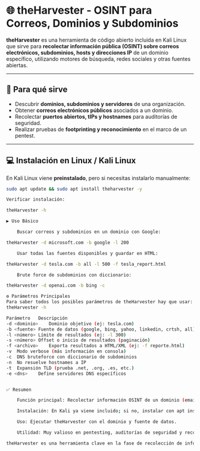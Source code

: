 # 🌐 theHarvester - OSINT para Correos, Dominios y Subdominios

**theHarvester** es una herramienta de código abierto incluida en Kali Linux que sirve para **recolectar información pública (OSINT) sobre correos electrónicos, subdominios, hosts y direcciones IP** de un dominio específico, utilizando motores de búsqueda, redes sociales y otras fuentes abiertas.  

---

## 🔹 Para qué sirve

- Descubrir **dominios, subdominios y servidores** de una organización.  
- Obtener **correos electrónicos públicos** asociados a un dominio.  
- Recolectar **puertos abiertos, tIPs y hostnames** para auditorías de seguridad.  
- Realizar pruebas de **footprinting y reconocimiento** en el marco de un pentest.  

---

## 💻 Instalación en Linux / Kali Linux

En Kali Linux viene **preinstalado**, pero si necesitas instalarlo manualmente:  

```bash
sudo apt update && sudo apt install theharvester -y

Verificar instalación:

theHarvester -h

▶️ Uso Básico

    Buscar correos y subdominios en un dominio con Google:

theHarvester -d microsoft.com -b google -l 200

    Usar todas las fuentes disponibles y guardar en HTML:

theHarvester -d tesla.com -b all -l 500 -f tesla_report.html

    Brute force de subdominios con diccionario:

theHarvester -d openai.com -b bing -c

⚙️ Parámetros Principales
Para saber todos los posibles parámetros de theHarvester hay que usar:
theHarvester -h

Parámetro	Descripción
-d <dominio>	Dominio objetivo (ej: tesla.com)
-b <fuente>	Fuente de datos (google, bing, yahoo, linkedin, crtsh, all)
-l <número>	Límite de resultados (ej: -l 300)
-s <número>	Offset o inicio de resultados (paginación)
-f <archivo>	Exporta resultados a HTML/XML (ej: -f reporte.html)
-v	Modo verbose (más información en consola)
-c	DNS bruteforce con diccionario de subdominios
-n	No resuelve hostnames a IP
-t	Expansión TLD (prueba .net, .org, .es, etc.)
-e <dns>	Define servidores DNS específicos


✅ Resumen

    Función principal: Recolectar información OSINT de un dominio (emails, subdominios, hosts, IPs).

    Instalación: En Kali ya viene incluido; si no, instalar con apt install.

    Uso: Ejecutar theHarvester con el dominio y fuente de datos.

    Utilidad: Muy valioso en pentesting, auditorías de seguridad y reconocimiento previo a ataques.

theHarvester es una herramienta clave en la fase de recolección de información de un pentester o investigador OSINT.